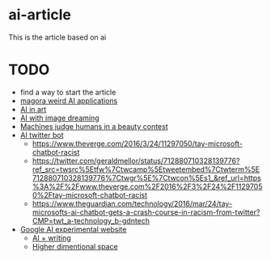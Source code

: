 # ai-article
This is the article based on ai

# TODO
- find a way to start the article
- [magora weird AI applications](https://magora-systems.com/10-weirdest-uses-of-artificial-intelligence/)
- [AI in art](https://deepart.io/)
- [AI with image dreaming](https://deepdreamgenerator.com/)
- [Machines judge humans in a beauty contest](http://beauty.ai/)
- [AI twitter bot](https://www.theverge.com/2016/3/24/11297050/tay-microsoft-chatbot-racist)
    - https://www.theverge.com/2016/3/24/11297050/tay-microsoft-chatbot-racist
    - https://twitter.com/geraldmellor/status/712880710328139776?ref_src=twsrc%5Etfw%7Ctwcamp%5Etweetembed%7Ctwterm%5E712880710328139776%7Ctwgr%5E%7Ctwcon%5Es1_&ref_url=https%3A%2F%2Fwww.theverge.com%2F2016%2F3%2F24%2F11297050%2Ftay-microsoft-chatbot-racist
    - https://www.theguardian.com/technology/2016/mar/24/tay-microsofts-ai-chatbot-gets-a-crash-course-in-racism-from-twitter?CMP=twt_a-technology_b-gdntech
- [Google AI experimental website](https://experiments.withgoogle.com/collection/ai)
    - [AI + writing](https://experiments.withgoogle.com/collection/aiwriting)
    - [Higher dimentional space](https://experiments.withgoogle.com/visualizing-high-dimensional-space)
